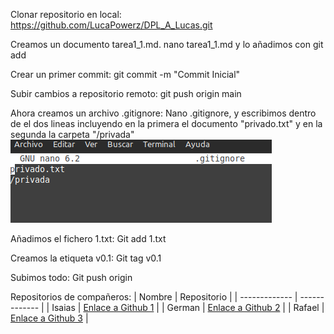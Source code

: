 Clonar repositorio en local:
https://github.com/LucaPowerz/DPL_A_Lucas.git

Creamos un documento tarea1_1.md.
nano tarea1_1.md y lo añadimos con git add

Crear un primer commit:
git commit -m "Commit Inicial"

Subir cambios a repositorio remoto:
git push origin main

Ahora creamos un archivo .gitignore:
Nano .gitignore, y escribimos dentro de el dos lineas incluyendo en la primera el documento "privado.txt" y en la segunda la carpeta "/privada"
<img src="2.png">

Añadimos el fichero 1.txt:
Git add 1.txt

Creamos la etiqueta v0.1:
Git tag v0.1

Subimos todo:
Git push origin

Repositorios de compañeros:
| Nombre | Repositorio |
| ------------- | ------------- |
| Isaias  | [Enlace a Github 1](https://github.com/IsaiasTolP/DPL_A_Isaias)  |
| German  | [Enlace a Github 2](https://github.com/GermanOjeda/DPL_A_German)   |
| Rafael | [Enlace a Github 3](https://github.com/RafaelMayor)   |
